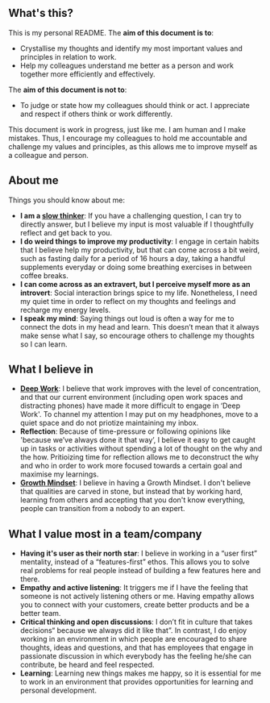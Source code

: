 ## What's this?
This is my personal README. The **aim of this document is to**:

* Crystallise my thoughts and identify my most important values and principles in relation to work.
* Help my colleagues understand me better as a person and work together more efficiently and effectively. 

The **aim of this document is not to**:
* To judge or state how my colleagues should think or act. I appreciate and respect if others think or work differently. 

This document is work in progress, just like me. I am human and I make mistakes. Thus, I encourage my colleagues to hold me accountable and challenge my values and principles, as this allows me to improve myself as a colleague and person. 

## About me
Things you should know about me:
* **I am a [slow thinker](https://sivers.org/slow)**: If you have a challenging question, I can try to  directly answer, but I believe my input is most valuable if I thoughtfully reflect and get back to you. 
* **I do weird things to improve my productivity**: I engage in certain habits that I believe help my productivity, but that can come across a bit weird, such as fasting daily for a period of 16 hours a day, taking a handful supplements everyday or doing some breathing exercises in between coffee breaks.
* **I can come across as an extravert, but I perceive myself more as an introvert**:  Social interaction brings spice to my life. Nonetheless, I need my quiet time in order to reflect on my thoughts and feelings and recharge my energy levels.
* **I speak my mind**: Saying things out loud is often a way for me to connect the dots in my head and learn. This doesn’t mean that it always make sense what I say, so encourage others to challenge my thoughts so I can learn. 

##  What I believe in
* **[Deep Work](https://evernote.com/blog/why-deep-work-matters-in-a-distracted-world/)**: I believe that work improves with the level of concentration, and that our current environment (including open work spaces and distracting phones) have made it more difficult to engage in ‘Deep Work'. To channel my attention I may put on my headphones, move to a quiet space and do not priotize maintaining my inbox. 
* **Reflection**: Because of time-pressure or following opinions like 'because we’ve always done it that way’, I believe it easy to get caught up in tasks or activities without spending a lot of thought on the why and the how. Pritioizing time for reflection allows me to deconstruct the why and who in order to work more focused towards a certain goal and maximise my learnings.
* **[Growth Mindset](https://hbr.org/2016/01/what-having-a-growth-mindset-actually-means)**: I believe in having a Growth Mindset. I don't believe that qualities are carved in stone, but instead that by working hard, learning from others and accepting that you don't know everything, people can transition from a nobody to an expert. 

## What I value most in a team/company
* **Having it's user as their north star**: I believe in working in a “user first” mentality, instead of a “features-first” ethos. This allows you to solve real problems for real people instead of building a few features here and there. 
* **Empathy and active listening**:  It triggers me if I have the feeling that someone is not actively listening others or me. Having empathy allows you to connect with your customers, create better products and be a better team. 
* **Critical thinking and open discussions**: I don’t fit in culture that takes decisions“ because we always did it like that”. In contrast, I do enjoy working in an environment in which  people are encouraged to share thoughts, ideas and questions, and that has employees that engage in passionate discussion in which everybody has the feeling he/she can contribute, be heard and feel respected. 
* **Learning**:  Learning new things makes me happy, so it is essential for me to work in an environment that provides opportunities for learning and personal development. 
